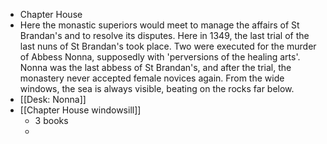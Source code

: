 - Chapter House
- Here the monastic superiors would meet to manage the affairs of St Brandan's and to resolve its disputes. Here in 1349, the last trial of the last nuns of St Brandan's took place. Two were executed for the murder of Abbess Nonna, supposedly with 'perversions of the healing arts'. Nonna was the last abbess of St Brandan's, and after the trial, the monastery never accepted female novices again. From the wide windows, the sea is always visible, beating on the rocks far below.
- [[Desk: Nonna]]
- [[Chapter House windowsill]]
	- 3 books
	-